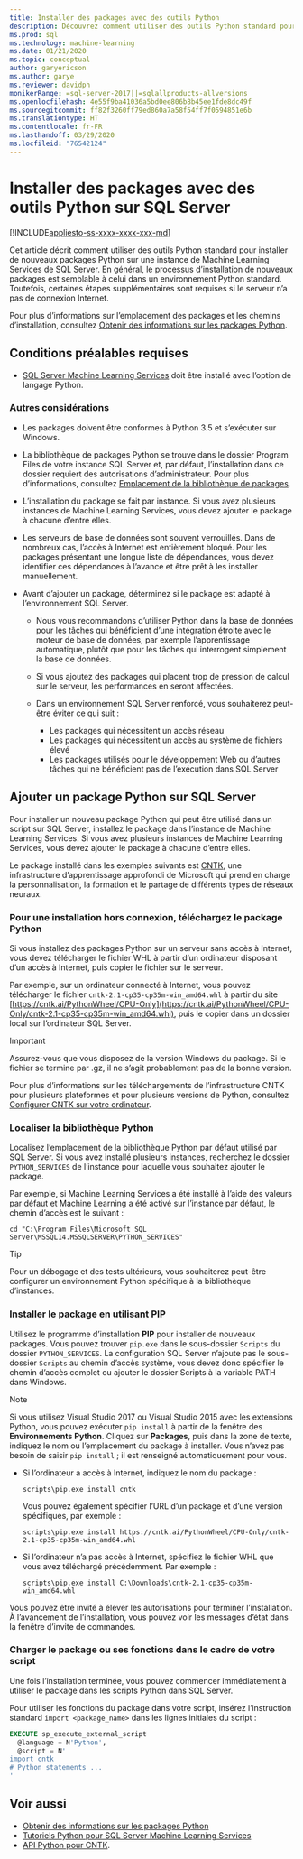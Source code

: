 ```yaml
---
title: Installer des packages avec des outils Python
description: Découvrez comment utiliser des outils Python standard pour installer de nouveaux packages Python sur une instance de Machine Learning Services de SQL Server.
ms.prod: sql
ms.technology: machine-learning
ms.date: 01/21/2020
ms.topic: conceptual
author: garyericson
ms.author: garye
ms.reviewer: davidph
monikerRange: =sql-server-2017||=sqlallproducts-allversions
ms.openlocfilehash: 4e55f9ba41036a5bd0ee806b8b45ee1fde8dc49f
ms.sourcegitcommit: ff82f3260ff79ed860a7a58f54ff7f0594851e6b
ms.translationtype: HT
ms.contentlocale: fr-FR
ms.lasthandoff: 03/29/2020
ms.locfileid: "76542124"
---
```

# <a name="install-packages-with-python-tools-on-sql-server"></a>Installer des packages avec des outils Python sur SQL Server
[!INCLUDE[appliesto-ss-xxxx-xxxx-xxx-md](../../includes/appliesto-ss-xxxx-xxxx-xxx-md.md)]

Cet article décrit comment utiliser des outils Python standard pour installer de nouveaux packages Python sur une instance de Machine Learning Services de SQL Server. En général, le processus d’installation de nouveaux packages est semblable à celui dans un environnement Python standard. Toutefois, certaines étapes supplémentaires sont requises si le serveur n’a pas de connexion Internet.

Pour plus d’informations sur l’emplacement des packages et les chemins d’installation, consultez [Obtenir des informations sur les packages Python](python-package-information.md).

## <a name="prerequisites"></a>Conditions préalables requises

+ [SQL Server Machine Learning Services](../install/sql-machine-learning-services-windows-install.md) doit être installé avec l’option de langage Python.

### <a name="other-considerations"></a>Autres considérations

+ Les packages doivent être conformes à Python 3.5 et s’exécuter sur Windows.

+ La bibliothèque de packages Python se trouve dans le dossier Program Files de votre instance SQL Server et, par défaut, l’installation dans ce dossier requiert des autorisations d’administrateur. Pour plus d’informations, consultez [Emplacement de la bibliothèque de packages](../package-management/python-package-information.md#default-python-library-location).

+ L’installation du package se fait par instance. Si vous avez plusieurs instances de Machine Learning Services, vous devez ajouter le package à chacune d’entre elles.

+ Les serveurs de base de données sont souvent verrouillés. Dans de nombreux cas, l’accès à Internet est entièrement bloqué. Pour les packages présentant une longue liste de dépendances, vous devez identifier ces dépendances à l’avance et être prêt à les installer manuellement.

+ Avant d’ajouter un package, déterminez si le package est adapté à l’environnement SQL Server.

  + Nous vous recommandons d’utiliser Python dans la base de données pour les tâches qui bénéficient d’une intégration étroite avec le moteur de base de données, par exemple l’apprentissage automatique, plutôt que pour les tâches qui interrogent simplement la base de données.

  + Si vous ajoutez des packages qui placent trop de pression de calcul sur le serveur, les performances en seront affectées.

  + Dans un environnement SQL Server renforcé, vous souhaiterez peut-être éviter ce qui suit :
    + Les packages qui nécessitent un accès réseau
    + Les packages qui nécessitent un accès au système de fichiers élevé
    + Les packages utilisés pour le développement Web ou d’autres tâches qui ne bénéficient pas de l’exécution dans SQL Server

## <a name="add-a-python-package-on-sql-server"></a>Ajouter un package Python sur SQL Server

Pour installer un nouveau package Python qui peut être utilisé dans un script sur SQL Server, installez le package dans l’instance de Machine Learning Services. Si vous avez plusieurs instances de Machine Learning Services, vous devez ajouter le package à chacune d’entre elles.

Le package installé dans les exemples suivants est [CNTK](https://docs.microsoft.com/cognitive-toolkit/), une infrastructure d’apprentissage approfondi de Microsoft qui prend en charge la personnalisation, la formation et le partage de différents types de réseaux neuraux.

### <a name="for-offline-install-download-the-python-package"></a>Pour une installation hors connexion, téléchargez le package Python

Si vous installez des packages Python sur un serveur sans accès à Internet, vous devez télécharger le fichier WHL à partir d’un ordinateur disposant d’un accès à Internet, puis copier le fichier sur le serveur.

Par exemple, sur un ordinateur connecté à Internet, vous pouvez télécharger le fichier `cntk-2.1-cp35-cp35m-win_amd64.whl` à partir du site [https://cntk.ai/PythonWheel/CPU-Only](https://cntk.ai/PythonWheel/CPU-Only/cntk-2.1-cp35-cp35m-win_amd64.whl), puis le copier dans un dossier local sur l’ordinateur SQL Server.

> [!IMPORTANT]
> Assurez-vous que vous disposez de la version Windows du package. Si le fichier se termine par .gz, il ne s’agit probablement pas de la bonne version.

Pour plus d’informations sur les téléchargements de l’infrastructure CNTK pour plusieurs plateformes et pour plusieurs versions de Python, consultez [Configurer CNTK sur votre ordinateur](https://docs.microsoft.com/cognitive-toolkit/Setup-CNTK-on-your-machine).

### <a name="locate-the-python-library"></a>Localiser la bibliothèque Python

Localisez l’emplacement de la bibliothèque Python par défaut utilisé par SQL Server. Si vous avez installé plusieurs instances, recherchez le dossier `PYTHON_SERVICES` de l’instance pour laquelle vous souhaitez ajouter le package.

Par exemple, si Machine Learning Services a été installé à l’aide des valeurs par défaut et Machine Learning a été activé sur l’instance par défaut, le chemin d’accès est le suivant :

```console
cd "C:\Program Files\Microsoft SQL Server\MSSQL14.MSSQLSERVER\PYTHON_SERVICES"
```

> [!TIP]
> Pour un débogage et des tests ultérieurs, vous souhaiterez peut-être configurer un environnement Python spécifique à la bibliothèque d’instances.

### <a name="install-the-package-using-pip"></a>Installer le package en utilisant PIP

Utilisez le programme d’installation **PIP** pour installer de nouveaux packages. Vous pouvez trouver `pip.exe` dans le sous-dossier `Scripts` du dossier `PYTHON_SERVICES`. La configuration SQL Server n’ajoute pas le sous-dossier `Scripts` au chemin d’accès système, vous devez donc spécifier le chemin d’accès complet ou ajouter le dossier Scripts à la variable PATH dans Windows.

> [!NOTE]
> Si vous utilisez Visual Studio 2017 ou Visual Studio 2015 avec les extensions Python, vous pouvez exécuter `pip install` à partir de la fenêtre des **Environnements Python**. Cliquez sur **Packages**, puis dans la zone de texte, indiquez le nom ou l’emplacement du package à installer. Vous n’avez pas besoin de saisir `pip install` ; il est renseigné automatiquement pour vous.

+ Si l’ordinateur a accès à Internet, indiquez le nom du package :

  ```console
  scripts\pip.exe install cntk
  ```
  Vous pouvez également spécifier l’URL d’un package et d’une version spécifiques, par exemple :

  ```console
  scripts\pip.exe install https://cntk.ai/PythonWheel/CPU-Only/cntk-2.1-cp35-cp35m-win_amd64.whl
  ```

+ Si l’ordinateur n’a pas accès à Internet, spécifiez le fichier WHL que vous avez téléchargé précédemment. Par exemple :

  ```console
  scripts\pip.exe install C:\Downloads\cntk-2.1-cp35-cp35m-win_amd64.whl
  ```

Vous pouvez être invité à élever les autorisations pour terminer l’installation.
À l’avancement de l’installation, vous pouvez voir les messages d’état dans la fenêtre d’invite de commandes.

### <a name="load-the-package-or-its-functions-as-part-of-your-script"></a>Charger le package ou ses fonctions dans le cadre de votre script

Une fois l’installation terminée, vous pouvez commencer immédiatement à utiliser le package dans les scripts Python dans SQL Server.

Pour utiliser les fonctions du package dans votre script, insérez l’instruction standard `import <package_name>` dans les lignes initiales du script :

```sql
EXECUTE sp_execute_external_script 
  @language = N'Python', 
  @script = N'
import cntk
# Python statements ...
'
```

## <a name="see-also"></a>Voir aussi

+ [Obtenir des informations sur les packages Python](python-package-information.md)
+ [Tutoriels Python pour SQL Server Machine Learning Services](../tutorials/sql-server-python-tutorials.md)
+ [API Python pour CNTK](https://cntk.ai/pythondocs/tutorials.html).
